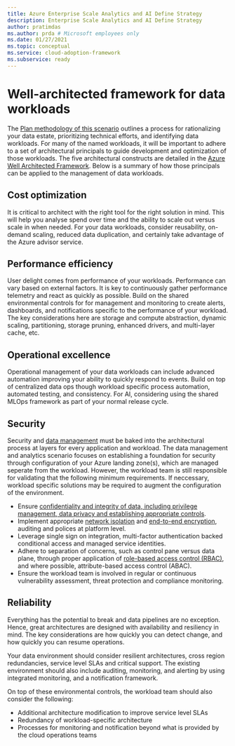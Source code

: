 ```yaml
---
title: Azure Enterprise Scale Analytics and AI Define Strategy
description: Enterprise Scale Analytics and AI Define Strategy
author: pratimdas
ms.author: prda # Microsoft employees only
ms.date: 01/27/2021
ms.topic: conceptual
ms.service: cloud-adoption-framework
ms.subservice: ready
---
```


# Well-architected framework for data workloads

The [Plan methodology of this scenario](./plan.md) outlines a process for rationalizing your data estate, prioritizing technical efforts, and identifying data workloads. For many of the named workloads, it will be important to adhere to a set of architectural principals to guide development and optimization of those workloads. The five architectural constructs are detailed in the [Azure Well Architected Framework](/azure/architecture/framework/). Below is a summary of how those principals can be applied to the management of data workloads.

## Cost optimization

It is critical to architect with the right tool for the right solution in mind. This will help you analyse spend over time and the ability to scale out versus scale in when needed. For your data workloads, consider reusability, on-demand scaling, reduced data duplication, and certainly take advantage of the Azure advisor service.  

## Performance efficiency

User delight comes from performance of your workloads. Performance can vary based on external factors. It is key to continuously gather performance telemetry and react as quickly as possible. Build on the shared environmental controls for for management and monitoring to create alerts, dashboards, and notifications specific to the performance of your workload. The key considerations here are storage and compute abstraction, dynamic scaling, partitioning, storage pruning, enhanced drivers, and multi-layer cache, etc.

## Operational excellence

Operational management of your data workloads can include advanced automation improving your ability to quickly respond to events. Build on top of centralized data ops though workload specific process automation, automated testing, and consistency. For AI, considering using the shared MLOps framework as part of your normal release cycle.

## Security

Security and [data management](/azure/architecture/patterns/category/data-management) must be baked into the architectural process at layers for every application and workload. The data management and analytics scenario focuses on establishing a foundation for security through configuration of your Azure landing zone(s), which are managed seperate from the workload. However, the workload team is still responsible for validating that the following minimum requirements. If neccessary, workload specific solutions may be required to augment the configuration of the environment.

- Ensure [confidentiality and integrity of data, including privilege management, data privacy and establishing appropriate controls](https://azure.microsoft.com/resources/seven-key-principles-of-cloud-security-and-privacy/). 
- Implement appropriate [network isolation](/azure/security/fundamentals/network-best-practices) and [end-to-end encryption](/azure/security/fundamentals/encryption-overview), auditing and polices at platform level. 
- Leverage single sign on integration, multi-factor authentication backed conditional access and managed service identities. 
- Adhere to separation of concerns, such as control pane versus data plane, through proper application of [role-based access control (RBAC)](/azure/role-based-access-control/overview), and where possible, attribute-based access control (ABAC). 
- Ensure the workload team is involved in regular or continuous vulnerability assessment, threat protection and compliance monitoring.

## Reliability

Everything has the potential to break and data pipelines are no exception. Hence, great architectures are designed with availability and resiliency in mind. The key considerations are how quickly you can detect change, and how quickly you can resume operations. 

Your data environment should consider resilient architectures, cross region redundancies, service level SLAs and critical support. The existing environment should also include auditing, monitoring, and alerting by using integrated monitoring, and a notification framework.

On top of these environmental controls, the workload team should also consider the following:

- Additional architecture modification to improve service level SLAs
- Redundancy of workload-specific architecture
- Processes for monitoring and notification beyond what is provided by the cloud operations teams

